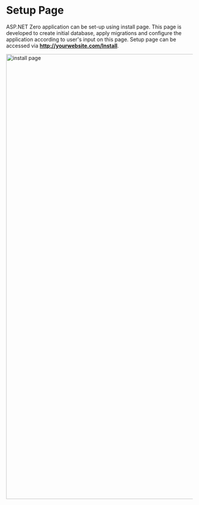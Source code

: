 # Setup Page

ASP.NET Zero application can be set-up using install page. This page is developed to create initial database, apply migrations and configure the application according to user's input on this page. Setup page can be accessed via **http://yourwebsite.com/Install**.

<img src="D:/Github/documents/docs/en/images/install-page-core.png" alt="install page" class="img-thumbnail" width="1200" />

